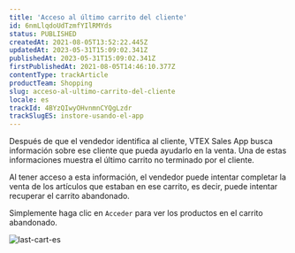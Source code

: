```yaml
---
title: 'Acceso al último carrito del cliente'
id: 6nmLlqdoUdTzmfYIlRMYds
status: PUBLISHED
createdAt: 2021-08-05T13:52:22.445Z
updatedAt: 2023-05-31T15:09:02.341Z
publishedAt: 2023-05-31T15:09:02.341Z
firstPublishedAt: 2021-08-05T14:46:10.377Z
contentType: trackArticle
productTeam: Shopping
slug: acceso-al-ultimo-carrito-del-cliente
locale: es
trackId: 4BYzQIwyOHvnmnCYQgLzdr
trackSlugES: instore-usando-el-app
---
```


Después de que el vendedor identifica al cliente, VTEX Sales App busca información sobre ese cliente que pueda ayudarlo en la venta. Una de estas informaciones muestra el último carrito no terminado por el cliente.

Al tener acceso a esta información, el vendedor puede intentar completar la venta de los artículos que estaban en ese carrito, es decir, puede intentar recuperar el carrito abandonado.

Simplemente haga clic en `Acceder` para ver los productos en el carrito abandonado.

![last-cart-es](https://images.ctfassets.net/alneenqid6w5/5A40nJsnX5wRDlHJGn9ZsD/13c98f924fcee93b1a04f4bcd9f91821/last-cart-ES.png)
